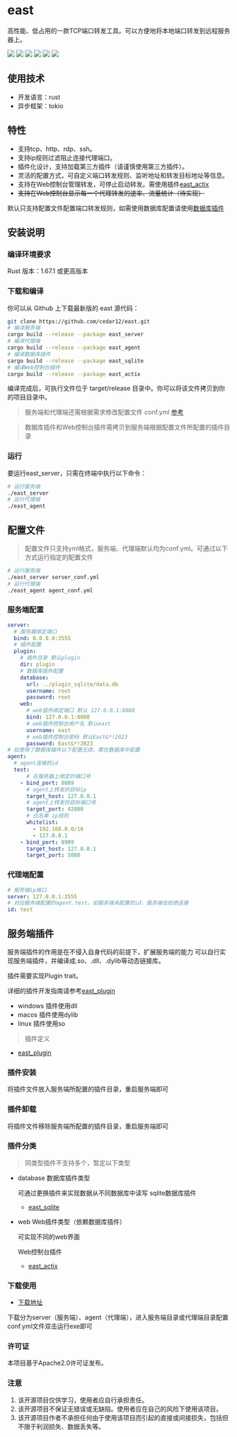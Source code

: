 # east 
高性能、低占用的一款TCP端口转发工具。可以方便地将本地端口转发到远程服务器上。

![](https://img.shields.io/github/stars/cedar12/east)
![](https://img.shields.io/github/forks/cedar12/east)
![](https://img.shields.io/github/watchers/cedar12/east)
![](https://img.shields.io/github/languages/code-size/cedar12/east)
![](https://img.shields.io/badge/license-Apache%202-blue)
![](https://img.shields.io/github/downloads/cedar12/east/total)
## 使用技术
* 开发语言：rust
* 异步框架：tokio

## 特性
- 支持tcp、http、rdp、ssh。
- 支持ip规则过滤阻止连接代理端口。
- 插件化设计，支持加载第三方插件（请谨慎使用第三方插件）。
- 灵活的配置方式，可自定义端口转发规则、监听地址和转发目标地址等信息。
- 支持在Web控制台管理转发，可停止启动转发。需使用插件[east_actix](https://github.com/cedar12/east/tree/main/plugin_actix)
- ~~支持在Web控制台显示每一个代理转发的速率、流量统计（待实现）~~


默认只支持配置文件配置端口转发规则，如需使用数据库配置请使用[数据库插件](#服务端插件)

## 安装说明
### 编译环境要求

Rust 版本：1.67.1 或更高版本

### 下载和编译
你可以从 Github 上下载最新版的 east 源代码：
```sh
git clone https://github.com/cedar12/east.git
# 编译服务端
cargo build --release --package east_server
# 编译代理端
cargo build --release --package east_agent
# 编译数据库插件
cargo build --release --package east_sqlite
# 编译Web控制台插件
cargo build --release --package east_actix
```
编译完成后，可执行文件位于 target/release 目录中。你可以将该文件拷贝到你的项目目录中。

> 服务端和代理端还需根据需求修改配置文件 conf.yml [参考](#配置文件)

> 数据库插件和Web控制台插件需拷贝到服务端根据配置文件所配置的插件目录

### 运行
要运行east_server，只需在终端中执行以下命令：
```sh
# 运行服务端
./east_server
# 运行代理端
./east_agent
```

## 配置文件
> 配置文件只支持yml格式，服务端、代理端默认均为conf.yml。可通过以下方式运行指定的配置文件
```sh
# 运行服务端
./east_server server_conf.yml
# 运行代理端
./east_agent agent_conf.yml
```

### 服务端配置
```yml
server:
  # 服务器绑定端口
  bind: 0.0.0.0:3555
  # 插件配置
  plugin: 
    # 插件目录 默认plugin
    dir: plugin
    # 数据库插件配置
    database:
      url: ../plugin_sqlite/data.db
      username: root
      password: root
    web:
      # web插件绑定端口 默认 127.0.0.1:8088
      bind: 127.0.0.1:8088
      # web插件控制台用户名 默认east
      username: east
      # web插件控制台密码 默认East&*!2023
      password: East&*!2023
# 如使用了数据库插件以下配置无效，需在数据库中配置
agent:
  # agent连接的id
  test:
      # 在服务器上绑定的端口号
    - bind_port: 8089
      # agent上转发的目标ip
      target_host: 127.0.0.1
      # agent上转发的目标端口号
      target_port: 42880
      # 白名单 ip规则
      whitelist: 
        - 192.168.0.0/16
        - 127.0.0.1
    - bind_port: 8989
      target_host: 127.0.0.1
      target_port: 5880
```


### 代理端配置
```yml
# 服务端ip端口
server: 127.0.0.1:3555
# 对应服务端配置的agent.test。如服务端未配置的id，服务端会拒绝连接
id: test
```


## 服务端插件
服务端插件的作用是在不侵入自身代码的前提下，扩展服务端的能力
可以自行实现服务端插件，并编译成.so、.dll、.dylib等动态链接库。

插件需要实现Plugin trait。

详细的插件开发指南请参考[east_plugin](https://github.com/cedar12/east/tree/main/east_plugin)

* windows 插件使用dll
* macos 插件使用dylib
* linux 插件使用so

> 插件定义
- [east_plugin](https://github.com/cedar12/east/tree/main/east_plugin)
### 插件安装
将插件文件放入服务端所配置的插件目录，重启服务端即可
### 插件卸载
将插件文件移除服务端所配置的插件目录，重启服务端即可
### 插件分类
> 同类型插件不支持多个，暂定以下类型
* database 数据库插件类型

  可通过更换插件来实现数据从不同数据库中读写
  sqlite数据库插件
  - [east_sqlite](https://github.com/cedar12/east/tree/main/plugin_sqlite)
* web Web插件类型（依赖数据库插件）

  可实现不同的web界面

  Web控制台插件
  - [east_actix](https://github.com/cedar12/east/tree/main/plugin_sqlite) 

### 下载使用
* [下载地址](https://github.com/cedar12/east/releases/latest)

下载分为server（服务端）、agent（代理端），进入服务端目录或代理端目录配置conf.yml文件双击运行exe即可

### 许可证
本项目基于Apache2.0许可证发布。

### 注意
1. 该开源项目仅供学习，使用者应自行承担责任。
2. 该开源项目不保证无错误或无缺陷。使用者应在自己的风险下使用该项目。
3. 该开源项目作者不承担任何由于使用该项目而引起的直接或间接损失，包括但不限于利润损失、数据丢失等。